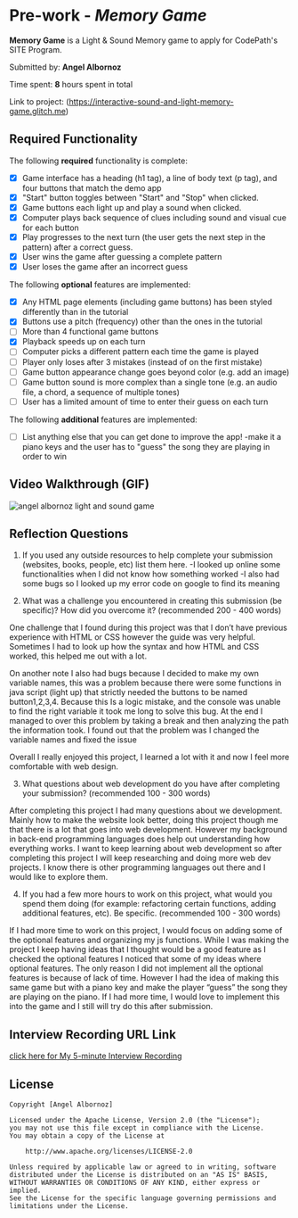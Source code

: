 # Pre-work - *Memory Game*

**Memory Game** is a Light & Sound Memory game to apply for CodePath's SITE Program. 

Submitted by: **Angel Albornoz**

Time spent: **8** hours spent in total

Link to project: (https://interactive-sound-and-light-memory-game.glitch.me)

## Required Functionality

The following **required** functionality is complete:

* [x] Game interface has a heading (h1 tag), a line of body text (p tag), and four buttons that match the demo app
* [x] "Start" button toggles between "Start" and "Stop" when clicked. 
* [x] Game buttons each light up and play a sound when clicked. 
* [x] Computer plays back sequence of clues including sound and visual cue for each button
* [x] Play progresses to the next turn (the user gets the next step in the pattern) after a correct guess. 
* [x] User wins the game after guessing a complete pattern
* [x] User loses the game after an incorrect guess

The following **optional** features are implemented:

* [x] Any HTML page elements (including game buttons) has been styled differently than in the tutorial
* [x] Buttons use a pitch (frequency) other than the ones in the tutorial
* [ ] More than 4 functional game buttons
* [x] Playback speeds up on each turn
* [ ] Computer picks a different pattern each time the game is played
* [ ] Player only loses after 3 mistakes (instead of on the first mistake)
* [ ] Game button appearance change goes beyond color (e.g. add an image)
* [ ] Game button sound is more complex than a single tone (e.g. an audio file, a chord, a sequence of multiple tones)
* [ ] User has a limited amount of time to enter their guess on each turn

The following **additional** features are implemented:

- [ ] List anything else that you can get done to improve the app!
-make it a piano keys and the user has to "guess" the song they are playing in order to win 
## Video Walkthrough (GIF)
![angel albornoz light and sound game](https://user-images.githubusercontent.com/94653844/161357266-570eac07-5e80-4cb9-bbff-bf1260428e7c.gif)


## Reflection Questions
1. If you used any outside resources to help complete your submission (websites, books, people, etc) list them here. 
-I looked up online some functionalities when I did not know how something worked
-I also had some bugs so I looked up my error code on google to find its meaning 


2. What was a challenge you encountered in creating this submission (be specific)? How did you overcome it? (recommended 200 - 400 words) 

One challenge that I found during this project was that I don’t have previous experience with HTML or CSS however the guide was very helpful. Sometimes I had to look up how the syntax and how HTML and CSS worked, this helped me out with a lot.

On another note I also had bugs because I decided to make my own variable names, this was a problem because there were some functions in java script (light up) that strictly needed the buttons to be named button1,2,3,4. Because this Is a logic mistake, and the console was unable to find the right variable it took me long to solve this bug. At the end I managed to over this problem by taking a break and then analyzing the path the information took. I found out that the problem was I changed the variable names and fixed the issue 

Overall I really enjoyed this project, I learned a lot with it and now I feel more comfortable with web design.


3. What questions about web development do you have after completing your submission? (recommended 100 - 300 words) 

After completing this project I had many questions about we development. Mainly how to make the website look better, doing this project though me that there is a lot that goes into web development. However my background in back-end programming languages does help out understanding how everything works. 
I want to keep learning about web development so after completing this project I will keep researching and doing more web dev projects. I know there is other programming languages out there and I would like to explore them.


4. If you had a few more hours to work on this project, what would you spend them doing (for example: refactoring certain functions, adding additional features, etc). Be specific. (recommended 100 - 300 words) 

If I had more time to work on this project, I would focus on adding some of the optional features and organizing my js functions. While I was making the project I keep having ideas that I thought would be a good feature as I checked the optional features I noticed that some of my ideas where optional features. The only reason I did not implement all the optional features is because of lack of time. However I had the idea of making this same game but with a piano key and make the player “guess” the song they are playing on the piano. If I had more time, I would love to implement this into the game and I still will try do this after submission.



## Interview Recording URL Link

[click here for My 5-minute Interview Recording](https://www.loom.com/share/434758c8e39748629b058700aaf74c1e)


## License

    Copyright [Angel Albornoz]

    Licensed under the Apache License, Version 2.0 (the "License");
    you may not use this file except in compliance with the License.
    You may obtain a copy of the License at

        http://www.apache.org/licenses/LICENSE-2.0

    Unless required by applicable law or agreed to in writing, software
    distributed under the License is distributed on an "AS IS" BASIS,
    WITHOUT WARRANTIES OR CONDITIONS OF ANY KIND, either express or implied.
    See the License for the specific language governing permissions and
    limitations under the License.
